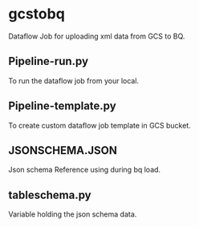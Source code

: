 # gcstobq
Dataflow Job for uploading xml data from GCS to BQ.

## Pipeline-run.py
To run the dataflow job from your local.

## Pipeline-template.py
To create custom dataflow job template in GCS bucket.

## JSONSCHEMA.JSON
Json schema Reference using during bq load.

## tableschema.py
Variable holding the json schema data. 
